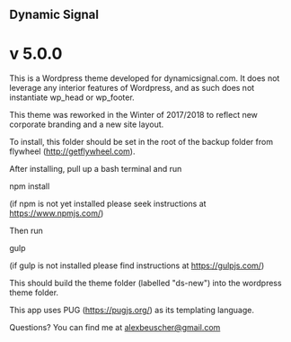 ## Dynamic Signal
# v 5.0.0

This is a Wordpress theme developed for dynamicsignal.com. It does not leverage any interior features of Wordpress, and as such does not instantiate wp_head or wp_footer.

This theme was reworked in the Winter of 2017/2018 to reflect new corporate branding and a new site layout.

To install, this folder should be set in the root of the backup folder from flywheel (http://getflywheel.com).

After installing, pull up a bash terminal and run

  npm install

(if npm is not yet installed please seek instructions at https://www.npmjs.com/)

Then run

  gulp

(if gulp is not installed please find instructions at https://gulpjs.com/)

This should build the theme folder (labelled "ds-new") into the wordpress theme folder.

This app uses PUG (https://pugjs.org/) as its templating language.

Questions? You can find me at alexbeuscher@gmail.com
